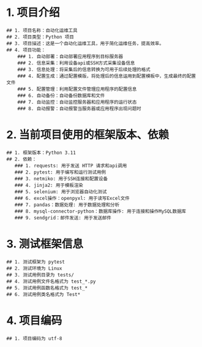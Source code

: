 # 1. 项目介绍

    ## 1. 项目名称：自动化运维工具
    ## 2. 项目类型：Python 项目
    ## 3. 项目描述：这是一个自动化运维工具，用于简化运维任务，提高效率。
    ## 4. 项目功能：
        ### 1. 自动部署：自动部署应用程序到目标服务器
        ### 2. 信息采集：利用设备api或SSH方式采集设备信息
        ### 3. 信息处理：将采集后的信息转换为可用于后续处理的格式
        ### 4. 配置生成：通过配置模版，将处理后的信息运用到配置模板中，生成最终的配置文件
        ### 5. 配置管理：利用配置文件管理应用程序的配置信息
        ### 6. 自动备份：自动备份数据库和文件
        ### 7. 自动监控：自动监控服务器和应用程序的运行状态
        ### 8. 自动报警：自动报警当服务器或应用程序出现问题时

# 2. 当前项目使用的框架版本、依赖

    ## 1. 框架版本：Python 3.11
    ## 2. 依赖：
       ### 1. requests: 用于发送 HTTP 请求和api调用
       ### 2. pytest: 用于编写和运行测试用例
       ### 3. netmiko: 用于SSH连接和配置设备
       ### 4. jinja2: 用于模板渲染
       ### 5. selenium: 用于浏览器自动化测试
       ### 6. excel操作：openpyxl: 用于读写Excel文件
       ### 7. pandas：数据处理: 用于数据处理和分析
       ### 8. mysql-connector-python：数据库操作: 用于连接和操作MySQL数据库
       ### 9. sendgrid：邮件发送: 用于发送邮件

# 3. 测试框架信息

    ## 1. 测试框架为 pytest
    ## 2. 测试环境为 Linux
    ## 3. 测试用例目录为 tests/
    ## 4. 测试用例文件名格式为 test_*.py
    ## 5. 测试用例函数名格式为 test_*
    ## 6. 测试用例类名格式为 Test*
    
# 4. 项目编码
    ## 1. 项目编码为 utf-8

